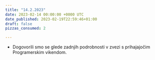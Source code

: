 ```yaml
---
title: "14.2.2023"
date: 2023-02-14 00:00:00 +0000 UTC
date_published: 2023-02-19T22:59:46+01:00
draft: false
pizzas_consumed: 2

---
```


- Dogovorili smo se glede zadnjih podrobnosti v zvezi s prihajajočim Programerskim vikendom.
